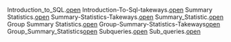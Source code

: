 Introduction_to_SQL.[open](https://github.com/A12njali/SQL-FUNDAMENTAL/blob/main/1.Introduction_to_SQL.txt)
Introduction-To-Sql-takeways.[open](https://github.com/A12njali/SQL-FUNDAMENTAL/blob/main/1.introduction-to-sql-takeaways.pdf)
Summary Statistics.[open](https://github.com/A12njali/SQL-FUNDAMENTAL/blob/main/2.Summary%20Statistics.ipynb)
Summary-Statistics-Takeways.[open](https://github.com/A12njali/SQL-FUNDAMENTAL/blob/main/2.summary-statistics-takeaways.pdf)
Summary_Statistic.[open](https://github.com/A12njali/SQL-FUNDAMENTAL/blob/main/2.summary_statistic.txt)
Group Summary Statistics.[open](https://github.com/A12njali/SQL-FUNDAMENTAL/blob/main/3.Group%20Summary%20Statistics.ipynb)
Group-Summary-Statistics-Takeways[open](https://github.com/A12njali/SQL-FUNDAMENTAL/blob/main/3.group-summary-statistics-takeaways.pdf)
Group_Summary_Statistics[open](https://github.com/A12njali/SQL-FUNDAMENTAL/blob/main/3.group-summary-statistics-takeaways.pdf)
Subqueries.[open](https://github.com/A12njali/SQL-FUNDAMENTAL/blob/main/4.Subqueries.ipynb)
Sub_queries.[open](https://github.com/A12njali/SQL-FUNDAMENTAL/blob/main/4.sub_queries.txt)
